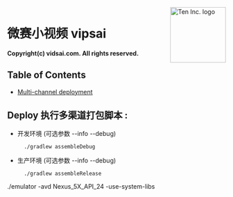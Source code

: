 <img src="https://d3heg6bx5jbtwp.cloudfront.net/static/b807/site/img/cf_logo.png" alt="Ten Inc. logo" title="Ten" align="right" height="128" width="128" />


# 微赛小视频 vipsai



**Copyright(c) __vidsai.com__. All rights reserved.**


## Table of Contents
 
  * [Multi-channel deployment](#deploy)



## Deploy 执行多渠道打包脚本 : 
  
  - 开发环境 (可选参数 --info --debug)
  
      ```shell
        ./gradlew assembleDebug 
      ``` 
  
  
  
  - 生产环境 (可选参数 --info --debug)
  
      ```shell
        ./gradlew assembleRelease
      ``` 


./emulator -avd Nexus_5X_API_24 -use-system-libs
      
  
  

